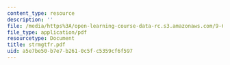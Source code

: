 ```yaml
---
content_type: resource
description: ''
file: /media/https%3A/open-learning-course-data-rc.s3.amazonaws.com/9-641j-introduction-to-neural-networks-spring-2005/a5e7be50b7e7b2610c5fc5359cf6f597_strmgtfr.pdf
file_type: application/pdf
resourcetype: Document
title: strmgtfr.pdf
uid: a5e7be50-b7e7-b261-0c5f-c5359cf6f597
---
```

